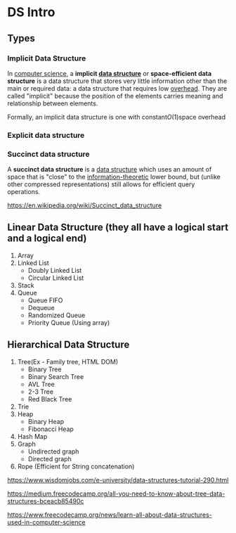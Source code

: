 # DS Intro

## Types

### Implicit Data Structure

In [computer science](https://en.wikipedia.org/wiki/Computer_science), a **implicit [data structure](https://en.wikipedia.org/wiki/Data_structure)** or **space-efficient data structure** is a data structure that stores very little information other than the main or required data: a data structure that requires low [overhead](https://en.wikipedia.org/wiki/Overhead_(computing)). They are called "implicit" because the position of the elements carries meaning and relationship between elements.

Formally, an implicit data structure is one with constant*O*(1)space overhead

### Explicit data structure

### Succinct data structure

A **succinct data structure** is a [data structure](https://en.wikipedia.org/wiki/Data_structure) which uses an amount of space that is "close" to the [information-theoretic](https://en.wikipedia.org/wiki/Information-theoretic) lower bound, but (unlike other compressed representations) still allows for efficient query operations.

<https://en.wikipedia.org/wiki/Succinct_data_structure>

## Linear Data Structure (they all have a logical start and a logical end)

1. Array
2. Linked List
   - Doubly Linked List
   - Circular Linked List
3. Stack
4. Queue
   - Queue FIFO
   - Dequeue
   - Randomized Queue
   - Priority Queue (Using array)

## Hierarchical Data Structure

1. Tree(Ex - Family tree, HTML DOM)
   - Binary Tree
   - Binary Search Tree
   - AVL Tree
   - 2-3 Tree
   - Red Black Tree
2. Trie
3. Heap
   - Binary Heap
   - Fibonacci Heap
4. Hash Map
5. Graph
   - Undirected graph
   - Directed graph
6. Rope (Efficient for String concatenation)

<https://www.wisdomjobs.com/e-university/data-structures-tutorial-290.html>

<https://medium.freecodecamp.org/all-you-need-to-know-about-tree-data-structures-bceacb85490c>

<https://www.freecodecamp.org/news/learn-all-about-data-structures-used-in-computer-science>
